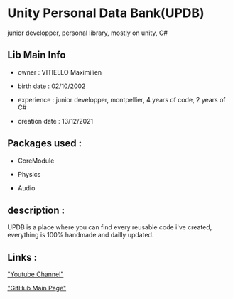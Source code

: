# Unity Personal Data Bank(UPDB)
junior developper, personal library, mostly on unity, C#

## Lib Main Info


- owner : VITIELLO Maximilien

- birth date : 02/10/2002

- experience : junior developper, montpellier, 4 years of code, 2 years of C#

- creation date : 13/12/2021

## Packages used :

- CoreModule

- Physics

- Audio

## description :

UPDB is a place where you can find every reusable code i've created, everything is 100% handmade and dailly updated.


## Links :
["Youtube Channel"](https://www.youtube.com/channel/UC-_DDdI316_BYs7HlO260OA)

["GitHub Main Page"](https://github.com/Light974-M)
